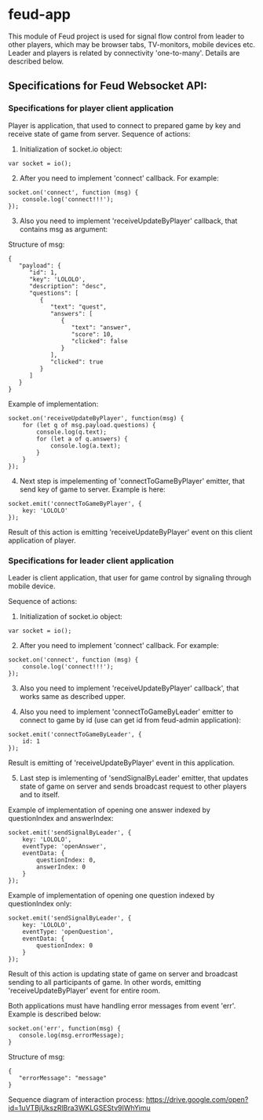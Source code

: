 # feud-app
This module of Feud project is used for signal flow control from leader to other players, which may be browser tabs, TV-monitors, mobile devices etc.
Leader and players is related by connectivity 'one-to-many'. Details are described below.

## Specifications for Feud Websocket API:

### Specifications for player client application

Player is application, that used to connect to prepared game by key and receive state of game from server.
Sequence of actions:

1. Initialization of socket.io object:

```
var socket = io();
```

2. After you need to implement 'connect' callback. For example:

```
socket.on('connect', function (msg) {
	console.log('connect!!!');
});
```
 
3. Also you need to implement 'receiveUpdateByPlayer' callback, that contains msg as argument:

Structure of msg:

```
{
   "payload": {
      "id": 1,
      "key": 'LOLOLO',
      "description": "desc",
      "questions": [
         {
            "text": "quest",
            "answers": [
               {
                  "text": "answer",
                  "score": 10,
                  "clicked": false
               }
            ],
            "clicked": true
         }
      ]
   }
}
```

Example of implementation:

```
socket.on('receiveUpdateByPlayer', function(msg) {
    for (let q of msg.payload.questions) {
        console.log(q.text);
        for (let a of q.answers) {
            console.log(a.text);
        }
    }
});
```

4. Next step is impelementing of 'connectToGameByPlayer' emitter, that send key of game to server. Example is here:

```
socket.emit('connectToGameByPlayer', {
	key: 'LOLOLO'
});
```              
Result of this action is emitting 'receiveUpdateByPlayer' event on this client application of player.

### Specifications for leader client application

Leader is client application, that user for game control by signaling through mobile device.

Sequence of actions:

1. Initialization of socket.io object:

```
var socket = io();
```

2. After you need to implement 'connect' callback. For example:

```
socket.on('connect', function (msg) {
	console.log('connect!!!');
});
```

3. Also you need to implement 'receiveUpdateByPlayer' callback', that works same as described upper.

4. Also you need to implement 'connectToGameByLeader' emitter to connect to game by id (use can get id from feud-admin application):

```
socket.emit('connectToGameByLeader', {
	id: 1
});
```
Result is emitting of 'receiveUpdateByPlayer' event in this application.

5. Last step is imlementing of 'sendSignalByLeader' emitter, that updates state of game on server and sends broadcast request to other players and to itself.

Example of implementation of opening one answer indexed by questionIndex and answerIndex:
```
socket.emit('sendSignalByLeader', {
	key: 'LOLOLO',
	eventType: 'openAnswer',
	eventData: {
		questionIndex: 0,
		answerIndex: 0
	}
});
```

Example of implementation of opening one question indexed by questionIndex only:
```
socket.emit('sendSignalByLeader', {
	key: 'LOLOLO',
	eventType: 'openQuestion',
	eventData: {
		questionIndex: 0
	}
});
```
Result of this action is updating state of game on server and broadcast sending to all participants of game. In other words, emitting 'receiveUpdateByPlayer' event for entire room.

Both applications must have handling error messages from event 'err'. Example is described below:
```
socket.on('err', function(msg) {
   console.log(msg.errorMessage);
}
```
Structure of msg:
```
{
   "errorMessage": "message"
}
```

Sequence diagram of interaction process: https://drive.google.com/open?id=1uVTBjUkszRlBra3WKLGSEStv9IWhYimu







